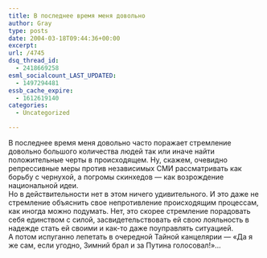 ```yaml
---
title: В последнее время меня довольно
author: Gray
type: posts
date: 2004-03-18T09:44:36+00:00
excerpt:
url: /4745
dsq_thread_id:
  - 2418669258
esml_socialcount_LAST_UPDATED:
  - 1497294481
essb_cache_expire:
  - 1612619140
categories:
  - Uncategorized

---
```








В последнее время меня довольно часто поражает стремление довольно большого количества людей так или иначе найти положительные черты в происходящем. Ну, скажем, очевидно репрессивные меры против независимых СМИ рассматривать как борьбу с чернухой, а погромы скинхедов &#8212; как возрождение национальной идеи.  
Но в действительности нет в этом ничего удивительного. И это даже не стремление объяснить свое непротивление происходящим процессам, как иногда можно подумать. Нет, это скорее стремление порадовать себя единством с силой, засвидетельствовать ей свою лояльность в надежде стать ей своими и как-то даже поуправлять ситуацией.  
А потом испуганно лепетать в очередной Тайной канцелярии &#8212; &#171;Да я же сам, если угодно, Зимний брал и за Путина голосовал!&#187;&#8230;